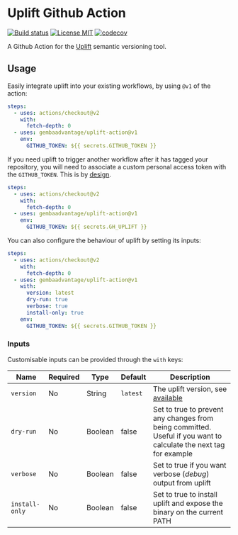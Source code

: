 # Uplift Github Action

[![Build status](https://img.shields.io/github/workflow/status/gembaadvantage/uplift-action/ci?style=flat-square&logo=typescript)](https://github.com/gembaadvantage/uplift-action/actions?workflow=ci)
[![License MIT](https://img.shields.io/badge/license-MIT-blue.svg?style=flat-square)](/LICENSE)
[![codecov](https://codecov.io/gh/gembaadvantage/uplift-action/branch/main/graph/badge.svg)](https://codecov.io/gh/gembaadvantage/uplift-action)

A Github Action for the [Uplift](https://github.com/gembaadvantage/uplift) semantic versioning tool.

## Usage

Easily integrate uplift into your existing workflows, by using `@v1` of the action:

```yaml
steps:
  - uses: actions/checkout@v2
    with:
      fetch-depth: 0
  - uses: gembaadvantage/uplift-action@v1
    env:
      GITHUB_TOKEN: ${{ secrets.GITHUB_TOKEN }}
```

If you need uplift to trigger another workflow after it has tagged your repository, you will need to associate a custom personal access token with the `GITHUB_TOKEN`. This is by [design](https://docs.github.com/en/actions/reference/authentication-in-a-workflow#using-the-github_token-in-a-workflow).

```yaml
steps:
  - uses: actions/checkout@v2
    with:
      fetch-depth: 0
  - uses: gembaadvantage/uplift-action@v1
    env:
      GITHUB_TOKEN: ${{ secrets.GH_UPLIFT }}
```

You can also configure the behaviour of uplift by setting its inputs:

```yaml
steps:
  - uses: actions/checkout@v2
    with:
      fetch-depth: 0
  - uses: gembaadvantage/uplift-action@v1
    with:
      version: latest
      dry-run: true
      verbose: true
      install-only: true
    env:
      GITHUB_TOKEN: ${{ secrets.GITHUB_TOKEN }}
```

### Inputs

Customisable inputs can be provided through the `with` keys:

| Name           | Required | Type    | Default  | Description                                                                                                       |
| -------------- | -------- | ------- | -------- | ----------------------------------------------------------------------------------------------------------------- |
| `version`      | No       | String  | `latest` | The uplift version, see [available](https://github.com/gembaadvantage/uplift/releases)                            |
| `dry-run`      | No       | Boolean | false    | Set to true to prevent any changes from being committed. Useful if you want to calculate the next tag for example |
| `verbose`      | No       | Boolean | false    | Set to true if you want verbose (_debug_) output from uplift                                                      |
| `install-only` | No       | Boolean | false    | Set to true to install uplift and expose the binary on the current PATH                                           |

